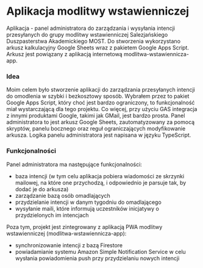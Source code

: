 # Aplikacja modlitwy wstawienniczej

Aplikacja - panel administratora do zarządzania i wysyłania intencji przesyłanych do grupy modlitwy wstawienniczej Salezjańskiego Duszpasterstwa Akademickiego MOST.
Do stworzenia wykorzystano arkusz kalkulacyjny Google Sheets wraz z pakietem Google Apps Script. Arkusz jest powiązany z aplikacją internetową modlitwa-wstawiennicza-app.

### Idea

Moim celem było stworzenie aplikacji do zarządzania przesyłanych intencji do omodlenia w szybki i bezkosztowy sposób. Wybrałem przez to pakiet Google Apps Script, który choć jest bardzo ograniczony, to funkcjonalność miał wystarczającą dla tego projektu. Co więcej, przy użyciu GAS integracja z innymi produktami Google, takimi jak GMail, jest bardzo prosta. Panel administratora to jest arkusz Google Sheets, zautomatyzowany za pomocą skryptów, panelu bocznego oraz reguł ograniczających modyfikowanie arkusza. Logika panelu administratora jest napisana w języku TypeScript.

### Funkcjonalności

Panel administratora ma następujące funkcjonalności:
 - baza intencji (w tym celu aplikacja pobiera wiadomości ze skrzynki mailowej, na które one przychodzą, i odpowiednio je parsuje tak, by dodać je do arkusza)
 - zarządzanie bazą osób omadlających
 - przydzielanie intencji w danym tygodniu do omadlającego
 - wysyłanie maili, które informują uczestników inicjatywy o przydzielonych im intencjach

Poza tym, projekt jest zintegrowany z aplikacją PWA modlitwy wstawienniczej (modlitwa-wstawiennicza-app):
- synchronizowanie intencji z bazą Firestore
- powiadamianie systemu Amazon Simple Notification Service w celu wysłania powiadomienia push przy przydzielaniu nowych intencji
